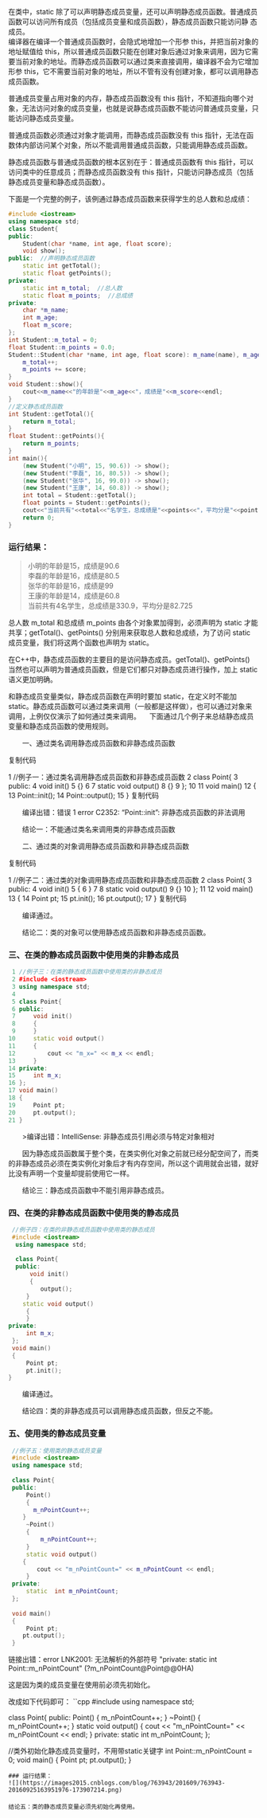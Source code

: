 在类中，static 除了可以声明静态成员变量，还可以声明静态成员函数。普通成员函数可以访问所有成员（包括成员变量和成员函数），静态成员函数只能访问静
态成员。  
编译器在编译一个普通成员函数时，会隐式地增加一个形参 this，并把当前对象的地址赋值给 this，所以普通成员函数只能在创建对象后通过对象来调用，因为它需要当前对象的地址。而静态成员函数可以通过类来直接调用，编译器不会为它增加形参 this，它不需要当前对象的地址，所以不管有没有创建对象，都可以调用静态成员函数。

普通成员变量占用对象的内存，静态成员函数没有 this 指针，不知道指向哪个对象，无法访问对象的成员变量，也就是说静态成员函数不能访问普通成员变量，只能访问静态成员变量。

普通成员函数必须通过对象才能调用，而静态成员函数没有 this 指针，无法在函数体内部访问某个对象，所以不能调用普通成员函数，只能调用静态成员函数。

静态成员函数与普通成员函数的根本区别在于：普通成员函数有 this 指针，可以访问类中的任意成员；而静态成员函数没有 this 指针，只能访问静态成员（包括静态成员变量和静态成员函数）。

下面是一个完整的例子，该例通过静态成员函数来获得学生的总人数和总成绩：
```cpp
#include <iostream>
using namespace std;
class Student{
public:
    Student(char *name, int age, float score);
    void show();
public:  //声明静态成员函数
    static int getTotal();
    static float getPoints();
private:
    static int m_total;  //总人数
    static float m_points;  //总成绩
private:
    char *m_name;
    int m_age;
    float m_score;
};
int Student::m_total = 0;
float Student::m_points = 0.0;
Student::Student(char *name, int age, float score): m_name(name), m_age(age), m_score(score){
    m_total++;
    m_points += score;
}
void Student::show(){
    cout<<m_name<<"的年龄是"<<m_age<<"，成绩是"<<m_score<<endl;
}
//定义静态成员函数
int Student::getTotal(){
    return m_total;
}
float Student::getPoints(){
    return m_points;
}
int main(){
    (new Student("小明", 15, 90.6)) -> show();
    (new Student("李磊", 16, 80.5)) -> show();
    (new Student("张华", 16, 99.0)) -> show();
    (new Student("王康", 14, 60.8)) -> show();
    int total = Student::getTotal();
    float points = Student::getPoints();
    cout<<"当前共有"<<total<<"名学生，总成绩是"<<points<<"，平均分是"<<points/total<<endl;
    return 0;
}
```
### 运行结果：
>小明的年龄是15，成绩是90.6  
>李磊的年龄是16，成绩是80.5  
>张华的年龄是16，成绩是99  
>王康的年龄是14，成绩是60.8  
>当前共有4名学生，总成绩是330.9，平均分是82.725

总人数 m_total 和总成绩 m_points 由各个对象累加得到，必须声明为 static 才能共享；getTotal()、getPoints() 分别用来获取总人数和总成绩，为了访问 static 成员变量，我们将这两个函数也声明为 static。

在C++中，静态成员函数的主要目的是访问静态成员。getTotal()、getPoints() 当然也可以声明为普通成员函数，但是它们都只对静态成员进行操作，加上 static 语义更加明确。

和静态成员变量类似，静态成员函数在声明时要加 static，在定义时不能加 static。静态成员函数可以通过类来调用（一般都是这样做），也可以通过对象来调用，上例仅仅演示了如何通过类来调用。
　下面通过几个例子来总结静态成员变量和静态成员函数的使用规则。

　　一、通过类名调用静态成员函数和非静态成员函数

复制代码

 1 //例子一：通过类名调用静态成员函数和非静态成员函数
 2 class Point{
 3 public:
 4     void init()
 5     {}
 6 
 7     static void output()
 8     {}
 9 };
10 
11 void main()
12 {
13     Point::init();
14     Point::output();
15 }
复制代码

　　编译出错：错误 1 error C2352: “Point::init”: 非静态成员函数的非法调用

　　结论一：不能通过类名来调用类的非静态成员函数

 

　　二、通过类的对象调用静态成员函数和非静态成员函数

复制代码

 1 //例子二：通过类的对象调用静态成员函数和非静态成员函数
 2 class Point{
 3 public:
 4     void init()
 5     {
 6     }
 7 
 8     static void output()
 9     {}
10 };
11 
12 void main()
13 {
14     Point pt;
15     pt.init();
16     pt.output();
17 }
复制代码

　　编译通过。

　　结论二：类的对象可以使用静态成员函数和非静态成员函数。

 

### 三、在类的静态成员函数中使用类的非静态成员
```cpp
 1 //例子三：在类的静态成员函数中使用类的非静态成员
 2 #include <iostream>
 3 using namespace std;
 4 
 5 class Point{
 6 public:
 7     void init()
 8     {
 9     }
10     static void output()
11     {
12         cout << "m_x=" << m_x << endl;
13     }
14 private:
15     int m_x;
16 };
17 void main()
18 {
19     Point pt;
20     pt.output();
21 }
```

　　>编译出错：IntelliSense: 非静态成员引用必须与特定对象相对

　　因为静态成员函数属于整个类，在类实例化对象之前就已经分配空间了，而类的非静态成员必须在类实例化对象后才有内存空间，所以这个调用就会出错，就好比没有声明一个变量却提前使用它一样。

　　结论三：静态成员函数中不能引用非静态成员。

 
### 四、在类的非静态成员函数中使用类的静态成员
```cpp
 //例子四：在类的非静态成员函数中使用类的静态成员
 #include <iostream>
  using namespace std;
  
  class Point{
  public:
      void init()
      {
         output();
     }
    static void output()
     {
     }
private:
     int m_x;
 };
 void main()
 {
     Point pt;
     pt.init();
}
```
　　编译通过。

　　结论四：类的非静态成员可以调用静态成员函数，但反之不能。

 ### 五、使用类的静态成员变量
```cpp
 //例子五：使用类的静态成员变量
 #include <iostream>
 using namespace std;
 
 class Point{
 public:
     Point()
     {
       m_nPointCount++;
    }
     ~Point()
     {
         m_nPointCount++;
     }
     static void output()
    {
        cout << "m_nPointCount=" << m_nPointCount << endl;
     }
 private:
     static  int m_nPointCount;
 };
 
 void main()
 {
     Point pt;
    pt.output();
 }
```

链接出错：error LNK2001: 无法解析的外部符号 "private: static int Point::m_nPointCount" (?m_nPointCount@Point@@0HA)

这是因为类的成员变量在使用前必须先初始化。

改成如下代码即可：
``cpp
  #include <iostream>
  using namespace std;
  
  class Point{
  public:
      Point()
      {
          m_nPointCount++;
      }
     ~Point()
     {
         m_nPointCount++;
     }
     static void output()
     {
         cout << "m_nPointCount=" << m_nPointCount << endl;
     }
 private:
     static  int m_nPointCount;
 };
 
 //类外初始化静态成员变量时，不用带static关键字
 int Point::m_nPointCount = 0;
 void main()
 {
     Point pt;
     pt.output();
 }
 ```
### 运行结果：
![](https://images2015.cnblogs.com/blog/763943/201609/763943-20160925163951976-173907214.png)
　　
结论五：类的静态成员变量必须先初始化再使用。
